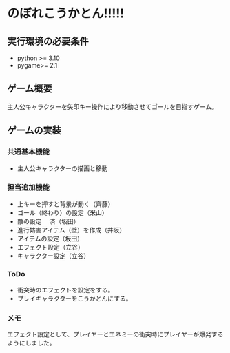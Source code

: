 # のぼれこうかとん!!!!!

## 実行環境の必要条件
* python >= 3.10
* pygame>= 2.1

## ゲーム概要
主人公キャラクターを矢印キー操作により移動させてゴールを目指すゲーム。

## ゲームの実装
### 共通基本機能
* 主人公キャラクターの描画と移動

### 担当追加機能
* 上キーを押すと背景が動く（齊藤）
* ゴール（終わり）の設定（米山）
* 敵の設定 　済（坂田）
* 進行妨害アイテム（壁）を作成（井阪）
* アイテムの設定（坂田）
* エフェクト設定（立谷）
* キャラクター設定（立谷）

### ToDo
* 衝突時のエフェクトを設定をする。
* プレイキャラクターをこうかとんにする。

### メモ
エフェクト設定として、プレイヤーとエネミーの衝突時にプレイヤーが爆発するようにしました。
